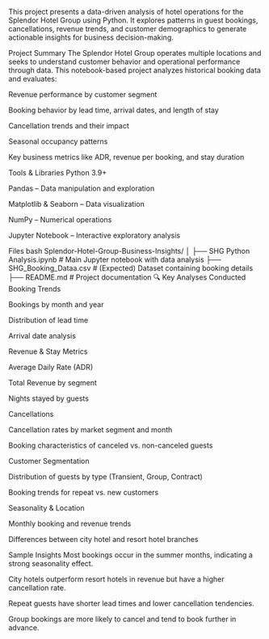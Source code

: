 This project presents a data-driven analysis of hotel operations for the Splendor Hotel Group using Python. It explores patterns in guest bookings, cancellations, revenue trends, and customer demographics to generate actionable insights for business decision-making.

Project Summary
The Splendor Hotel Group operates multiple locations and seeks to understand customer behavior and operational performance through data. This notebook-based project analyzes historical booking data and evaluates:

Revenue performance by customer segment

Booking behavior by lead time, arrival dates, and length of stay

Cancellation trends and their impact

Seasonal occupancy patterns

Key business metrics like ADR, revenue per booking, and stay duration

Tools & Libraries
Python 3.9+

Pandas – Data manipulation and exploration

Matplotlib & Seaborn – Data visualization

NumPy – Numerical operations

Jupyter Notebook – Interactive exploratory analysis

Files
bash
Splendor-Hotel-Group-Business-Insights/
│
├── SHG Python Analysis.ipynb    # Main Jupyter notebook with data analysis
├── SHG_Booking_Dataa.csv           # (Expected) Dataset containing booking details
├── README.md                    # Project documentation
🔍 Key Analyses Conducted
Booking Trends

Bookings by month and year

Distribution of lead time

Arrival date analysis

Revenue & Stay Metrics

Average Daily Rate (ADR)

Total Revenue by segment

Nights stayed by guests

Cancellations

Cancellation rates by market segment and month

Booking characteristics of canceled vs. non-canceled guests

Customer Segmentation

Distribution of guests by type (Transient, Group, Contract)

Booking trends for repeat vs. new customers

Seasonality & Location

Monthly booking and revenue trends

Differences between city hotel and resort hotel branches

Sample Insights
Most bookings occur in the summer months, indicating a strong seasonality effect.

City hotels outperform resort hotels in revenue but have a higher cancellation rate.

Repeat guests have shorter lead times and lower cancellation tendencies.

Group bookings are more likely to cancel and tend to book further in advance.

